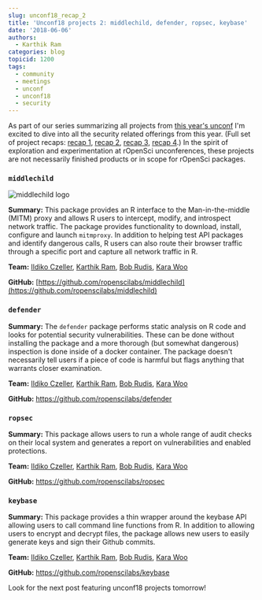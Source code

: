 ```yaml
---
slug: unconf18_recap_2
title: 'Unconf18 projects 2: middlechild, defender, ropsec, keybase'
date: '2018-06-06'
authors:
  - Karthik Ram
categories: blog
topicid: 1200
tags:
  - community
  - meetings
  - unconf
  - unconf18
  - security
---
```


As part of our series summarizing all projects from [this year's unconf](https://ropensci.org/blog/2018/06/05/unconf18/) I'm excited to dive into all the security related offerings from this year. (Full set of project recaps: [recap 1](https://ropensci.org/blog/2018/06/05/unconf_recap_1/), [recap 2](https://ropensci.org/blog/2018/06/06/unconf18_recap_2/), [recap 3](https://ropensci.org/blog/2018/06/07/unconf_recap_3/), [recap 4](https://ropensci.org/blog/2018/06/08/unconf_recap_4/).) In the spirit of exploration and experimentation at rOpenSci unconferences, these projects are not necessarily finished products or in scope for rOpenSci packages.

### `middlechild`

![middlechild logo](/img/blog-images/2018-06-06-unconf18_recap_2/middle_child_hex.png)

**Summary:** This package provides an R interface to the Man-in-the-middle (MITM) proxy and allows R users to intercept, modify, and introspect network traffic. The package provides functionality to download, install, configure and launch `mitmproxy`. In addition to helping test API packages and identify dangerous calls, R users can also route their browser traffic through a specific port and capture all network traffic in R.

**Team:** [Ildiko Czeller](https://github.com/czeildi), [Karthik Ram](https://github.com/karthik), [Bob Rudis](https://github.com/hrbrmstr), [Kara Woo](https://github.com/karawoo)   

**GitHub:** [https://github.com/ropenscilabs/middlechild](https://github.com/ropenscilabs/middlechild)

### `defender`

**Summary:** The `defender` package performs static analysis on R code and looks for potential security vulnerabilities. These can be done without installing the package and a more thorough (but somewhat dangerous) inspection is done inside of a docker container. The package doesn't necessarily tell users if a piece of code is harmful but flags anything that warrants closer examination.

**Team:** [Ildiko Czeller](https://github.com/czeildi), [Karthik Ram](https://github.com/karthik), [Bob Rudis](https://github.com/hrbrmstr), [Kara Woo](https://github.com/karawoo)


**GitHub:** https://github.com/ropenscilabs/defender

### `ropsec`

**Summary:** This package allows users to run a whole range of audit checks on their local system and generates a report on vulnerabilities and enabled protections.

**Team:** [Ildiko Czeller](https://github.com/czeildi), [Karthik Ram](https://github.com/karthik), [Bob Rudis](https://github.com/hrbrmstr), [Kara Woo](https://github.com/karawoo)

**GitHub:** https://github.com/ropenscilabs/ropsec


### `keybase`

**Summary:** This package provides a thin wrapper around the keybase API allowing users to call command line functions from R. In addition to allowing users to encrypt and decrypt files, the package allows new users to easily generate keys and sign their Github commits.

**Team:** [Ildiko Czeller](https://github.com/czeildi), [Karthik Ram](https://github.com/karthik), [Bob Rudis](https://github.com/hrbrmstr), [Kara Woo](https://github.com/karawoo)

**GitHub:**  https://github.com/ropenscilabs/keybase

Look for the next post featuring unconf18 projects tomorrow!
